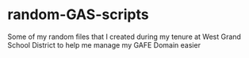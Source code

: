 # random-GAS-scripts
Some of my random files that I created during my tenure at West Grand School District to help me manage my GAFE Domain easier
